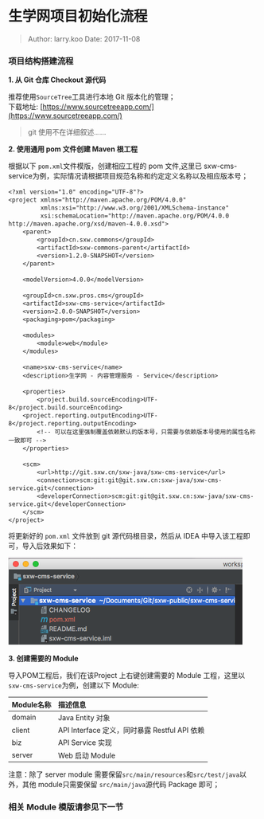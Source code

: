 生学网项目初始化流程
===

> Author: larry.koo  Date: 2017-11-08


### 项目结构搭建流程

**1. 从 Git 仓库 Checkout 源代码**

推荐使用`SourceTree`工具进行本地 Git 版本化的管理；  
下载地址: [https://www.sourcetreeapp.com/](https://www.sourcetreeapp.com/)

> git 使用不在详细叙述……

**2. 使用通用 pom 文件创建 Maven 根工程**

根据以下 `pom.xml`文件模版，创建相应工程的 pom 文件,这里已 sxw-cms-service为例，实际情况请根据项目规范名称和约定定义名称以及相应版本号；

```
<?xml version="1.0" encoding="UTF-8"?>
<project xmlns="http://maven.apache.org/POM/4.0.0"
         xmlns:xsi="http://www.w3.org/2001/XMLSchema-instance"
         xsi:schemaLocation="http://maven.apache.org/POM/4.0.0 http://maven.apache.org/xsd/maven-4.0.0.xsd">
    <parent>
        <groupId>cn.sxw.commons</groupId>
        <artifactId>sxw-commons-parent</artifactId>
        <version>1.2.0-SNAPSHOT</version>
    </parent>

    <modelVersion>4.0.0</modelVersion>

    <groupId>cn.sxw.pros.cms</groupId>
    <artifactId>sxw-cms-service</artifactId>
    <version>2.0.0-SNAPSHOT</version>
    <packaging>pom</packaging>

    <modules>
        <module>web</module>
    </modules>

    <name>sxw-cms-service</name>
    <description>生学网 - 内容管理服务 - Service</description>

    <properties>
        <project.build.sourceEncoding>UTF-8</project.build.sourceEncoding>
	<project.reporting.outputEncoding>UTF-8</project.reporting.outputEncoding>
        <!-- 可以在这里强制覆盖依赖默认的版本号，只需要与依赖版本号使用的属性名称一致即可 -->
    </properties>

    <scm>
        <url>http://git.sxw.cn/sxw-java/sxw-cms-service</url>
        <connection>scm:git:git@git.sxw.cn:sxw-java/sxw-cms-service.git</connection>
        <developerConnection>scm:git:git@git.sxw.cn:sxw-java/sxw-cms-service.git</developerConnection>
    </scm>
</project>
```

将更新好的 `pom.xml` 文件放到 git 源代码根目录，然后从 IDEA 中导入该工程即可，导入后效果如下：

![](/assets/cms-service-parent.jpg)

**3. 创建需要的 Module**

导入POM工程后，我们在该Project 上右键创建需要的 Module 工程，这里以`sxw-cms-service`为例，创建以下 Module:

| Module名称 | 描述信息 |
| :--- | :--- |
| domain | Java Entity 对象 |
| client | API Interface 定义，同时暴露 Restful API 依赖 |
| biz | API Service 实现 |
| server | Web 启动 Module |

注意：除了 server module 需要保留`src/main/resources`和`src/test/java`以外，其他 module只需要保留 `src/main/java`源代码 Package 即可；

### 相关 Module 模版请参见下一节























